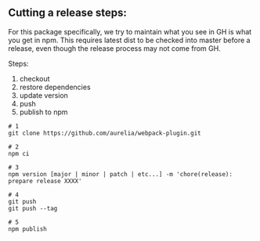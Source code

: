 ## Cutting a release steps:

For this package specifically, we try to maintain what you see in GH is what you get in npm. This requires latest dist to be checked into master before a release, even though the release process may not come from GH.

Steps:

1. checkout
2. restore dependencies
3. update version
4. push
5. publish to npm

```shell
# 1
git clone https://github.com/aurelia/webpack-plugin.git

# 2
npm ci

# 3
npm version [major | minor | patch | etc...] -m 'chore(release): prepare release XXXX'

# 4
git push
git push --tag

# 5
npm publish
```
